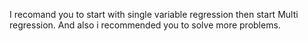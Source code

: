 I recomand you to start with single variable regression then start Multi regression.
And also i recommended you to solve more problems.
